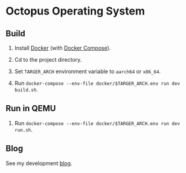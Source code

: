 # Octopus Operating System

## Build

1. Install [Docker](https://docs.docker.com/get-docker/) (with [Docker Compose](https://docs.docker.com/compose/install/)).

2. Cd to the project directory.

3. Set `TARGER_ARCH` environment variable to `aarch64` or `x86_64`.

4. Run `docker-compose --env-file docker/$TARGER_ARCH.env run dev build.sh`.

## Run in QEMU

1. Run `docker-compose --env-file docker/$TARGER_ARCH.env run dev run.sh`.

## Blog

See my development [blog](https://octopus-os.blogspot.com/).
